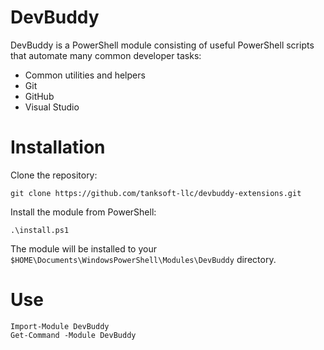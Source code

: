 # DevBuddy

DevBuddy is a PowerShell module consisting of useful PowerShell scripts that automate many common developer tasks:

* Common utilities and helpers
* Git 
* GitHub
* Visual Studio

# Installation

Clone the repository:

`git clone https://github.com/tanksoft-llc/devbuddy-extensions.git`

Install the module from PowerShell:

`.\install.ps1`

The module will be installed to your `$HOME\Documents\WindowsPowerShell\Modules\DevBuddy` directory.

# Use

```
Import-Module DevBuddy
Get-Command -Module DevBuddy
```